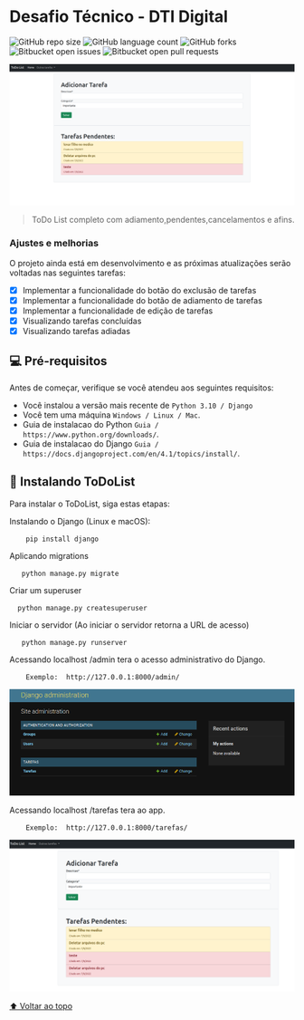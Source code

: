 # Desafio Técnico - DTI Digital

<!---Esses são exemplos. Veja https://shields.io para outras pessoas ou para personalizar este conjunto de escudos. Você pode querer incluir dependências, status do projeto e informações de licença aqui--->

![GitHub repo size](https://img.shields.io/github/repo-size/lucvieirasi/challengeDti?style=for-the-badge)
![GitHub language count](https://img.shields.io/github/languages/count/lucvieirasi/challengeDti?style=for-the-badge)
![GitHub forks](https://img.shields.io/github/forks/lucvieirasi/challengeDti?style=for-the-badge)
![Bitbucket open issues](https://img.shields.io/bitbucket/issues/lucvieirasi/challengeDti?style=for-the-badge)
![Bitbucket open pull requests](https://img.shields.io/bitbucket/pr-raw/lucvieirasi/challengeDti?style=for-the-badge)

<img src="readmeassets/tela1.png" alt="Tela Principal">

> ToDo List completo com adiamento,pendentes,cancelamentos e afins.

### Ajustes e melhorias

O projeto ainda está em desenvolvimento e as próximas atualizações serão voltadas nas seguintes tarefas:

- [x] Implementar a funcionalidade do botão do exclusão de tarefas
- [x] Implementar a funcionalidade do botão de adiamento de tarefas
- [x] Implementar a funcionalidade de edição de tarefas
- [x] Visualizando tarefas concluídas
- [x] Visualizando tarefas adiadas

## 💻 Pré-requisitos

Antes de começar, verifique se você atendeu aos seguintes requisitos:
<!---Estes são apenas requisitos de exemplo. Adicionar, duplicar ou remover conforme necessário--->
* Você instalou a versão mais recente de `Python 3.10 / Django `
* Você tem uma máquina `Windows / Linux / Mac`.
* Guia de instalacao do Python `Guia / https://www.python.org/downloads/`.
* Guia de instalacao do Django `Guia / https://docs.djangoproject.com/en/4.1/topics/install/`.

## 🚀 Instalando ToDoList

Para instalar o ToDoList, siga estas etapas:

Instalando o Django (Linux e macOS):
```
    pip install django
```


Aplicando migrations
```
   python manage.py migrate
```

Criar um superuser
```
  python manage.py createsuperuser
```

Iniciar o servidor  (Ao iniciar o servidor retorna a URL de acesso)
```
   python manage.py runserver
```

 Acessando localhost /admin  tera o acesso administrativo do Django.
```
    Exemplo:  http://127.0.0.1:8000/admin/
```
<img src="readmeassets/tela2.png" alt="Tela Principal">

 Acessando localhost /tarefas  tera ao app.
```
    Exemplo:  http://127.0.0.1:8000/tarefas/
```
<img src="readmeassets/tela3.png" alt="Tela Principal">

[⬆ Voltar ao topo](#nome-do-projeto)<br>
